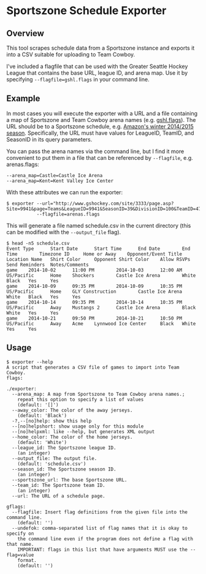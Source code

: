 # Sportszone Schedule Exporter

## Overview

This tool scrapes schedule data from a Sportszone instance and exports it into a CSV suitable for uploading to Team Cowboy.

I've included a flagfile that can be used with the Greater Seattle Hockey League that contains the base URL, league ID, and arena map. Use it by specifying `--flagfile=gshl.flags` in your command line.

## Example

In most cases you will execute the exporter with a URL and a file containing a map of Sportszone and Team Cowboy arena names (e.g. [gshl.flags](gshl.flags)). The URL should be to a Sportszone schedule, e.g. [Amazon's winter 2014/2015 season](http://www.gshockey.com/site/3333/page.asp?Site=9941&page=Teams&LeagueID=9941&SeasonID=39&DivisionID=100&TeamID=470&Section=Schedule). Specifically, the URL must have values for LeagueID, TeamID, and SeasonID in its query parameters.

You can pass the arena names via the command line, but I find it more convenient to put them in a file that can be referenced by `--flagfile`, e.g. arenas.flags:

```
--arena_map=Castle=Castle Ice Arena
--arena_map=Kent=Kent Valley Ice Center
```

With these attributes we can run the exporter:

```
$ exporter --url="http://www.gshockey.com/site/3333/page.asp?Site=9941&page=Teams&LeagueID=9941&SeasonID=39&DivisionID=100&TeamID=470&Section=Schedule"
           --flagfile=arenas.flags
```

This will generate a file named schedule.csv in the current directory (this can be modified with the `--output_file` flag).

```
$ head -n5 schedule.csv
Event Type      Start Date      Start Time      End Date        End Time        Timezone ID     Home or Away    Opponent/Event Title    Location Name   Shirt Color     Opponent Shirt Color    Allow RSVPs     Send Reminders  Notes/Comments
game    2014-10-02      11:00 PM        2014-10-03      12:00 AM        US/Pacific      Home    Shockers        Castle Ice Arena        White   Black   Yes     Yes
game    2014-10-09      09:35 PM        2014-10-09      10:35 PM        US/Pacific      Home    GLY Construction        Castle Ice Arena        White   Black   Yes     Yes
game    2014-10-14      09:35 PM        2014-10-14      10:35 PM        US/Pacific      Away    Mustangs 2      Castle Ice Arena        Black   White   Yes     Yes
game    2014-10-21      09:50 PM        2014-10-21      10:50 PM        US/Pacific      Away    Acme    Lynnwood Ice Center     Black   White   Yes     Yes
```

## Usage

```
$ exporter --help 
A script that generates a CSV file of games to import into Team Cowboy.
flags:
    
./exporter:
  --arena_map: A map from Sportszone to Team Cowboy arena names.;
    repeat this option to specify a list of values
    (default: '[]')
  --away_color: The color of the away jerseys.
    (default: 'Black')
  -?,--[no]help: show this help
  --[no]helpshort: show usage only for this module
  --[no]helpxml: like --help, but generates XML output
  --home_color: The color of the home jerseys.
    (default: 'White')
  --league_id: The Sportszone league ID.
    (an integer)
  --output_file: The output file.
    (default: 'schedule.csv')
  --season_id: The Sportszone season ID.
    (an integer)
  --sportszone_url: The base Sportszone URL.
  --team_id: The Sportszone team ID.
    (an integer)
  --url: The URL of a schedule page.
    
gflags:
  --flagfile: Insert flag definitions from the given file into the command line.
    (default: '')
  --undefok: comma-separated list of flag names that it is okay to specify on
    the command line even if the program does not define a flag with that name.
    IMPORTANT: flags in this list that have arguments MUST use the --flag=value
    format.
    (default: '')
```
